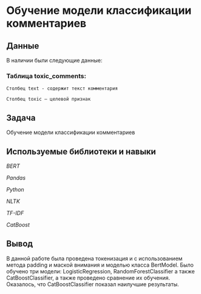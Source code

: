 # Обучение модели классификации комментариев


## Данные

В наличии были следующие данные:

### Таблица toxic_comments:

    Столбец text - содержит текст комментария

    Столбец toxic — целевой признак

## Задача

Обучение модели классификации комментариев

## Используемые библиотеки и навыки

*BERT*

*Pandas*

*Python*

*NLTK*

*TF-IDF*

*CatBoost*

## Вывод

В данной работе была проведена токенизация и с использованием метода padding и маской внимания и моделью класса BertModel. Было обучено три модели: LogisticRegression, RandomForestClassifier а также CatBoostClassifier, а также проведено сравнение их обучения. Оказалось, что CatBoostClassifier показал наилучшие результаты. 
